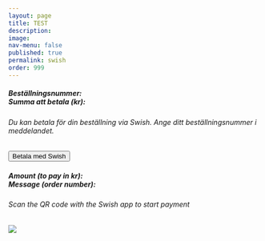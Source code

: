```yaml
---
layout: page
title: TEST
description: 
image: 
nav-menu: false
published: true
permalink: swish
order: 999
---
```


<div id="main">
	<section class="major">
		<div class="paydiv">
			<h5>Beställningsnummer: <span class="orderid"></span><br>Summa att betala (kr): <span class="ordertotal"></span></h5>
			<h6>Du kan betala för din beställning via Swish. Ange ditt beställningsnummer i meddelandet.</h6>
	  	    	<button class="link swish-link">Betala med Swish</button>
      			<div id="swish-qr" class="modal" onclick="this.style.display='none'">
    				<div class="modal-content">
					<h5>Amount (to pay in kr): <span class="ordertotal"></span><br>Message (order number): <span class="orderid"></span></h5>
					<h6>Scan the QR code with the Swish app to start payment</h6>
      					<img src="{{ site.baseurl }}/assets/images/indiskaboxenswish.png" >
				</div>
  			</div>
		</div>
	</section>
</div>
      			<!--<a data-v-00899994="" data-v-a20c31e6="" href="swish://payment?data=%7B%22amount%22%3A%7B%22value%22%3Anull%2C%22editable%22%3Atrue%7D%2C%22message%22%3A%7B%22value%22%3A%22Plan%20International%22%2C%22editable%22%3Afalse%7D%2C%22payee%22%3A%7B%22value%22%3A%22123%20900%2073%2011%22%2C%22editable%22%3Afalse%7D%2C%22version%22%3A1%7D&amp;source=charity" class="link swish-link">Swish</a>
			<a href="" class="link swish-link">Betala med Swish</a>-->
